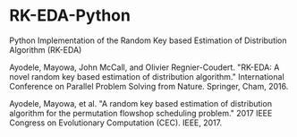 # RK-EDA-Python

Python Implementation of the Random Key based Estimation of Distribution Algorithm (RK-EDA)

Ayodele, Mayowa, John McCall, and Olivier Regnier-Coudert. "RK-EDA: A novel random key based estimation of distribution algorithm." International Conference on Parallel Problem Solving from Nature. Springer, Cham, 2016.

Ayodele, Mayowa, et al. "A random key based estimation of distribution algorithm for the permutation flowshop scheduling problem." 2017 IEEE Congress on Evolutionary Computation (CEC). IEEE, 2017.
